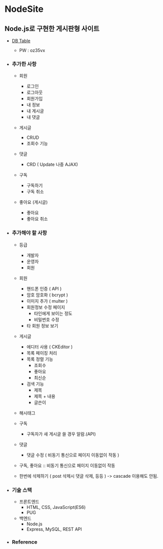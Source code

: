 # NodeSite
## Node.js로 구현한 게시판형 사이트
- [DB Table](https://aquerytool.com/aquerymain/index/?rurl=92fd13a3-cdd7-4beb-881e-4413e9aeda33)
    - PW : oz35vx 
- ### 추가한 사항
    - 회원
      - 로그인
      - 로그아웃
      - 회원가입
      - 내 정보
      - 내 게시글
      - 내 댓글

    - 게시글
      - CRUD
      - 조회수 기능

    - 댓글
      - CRD ( Update 나중  AJAX)

    - 구독
      - 구독하기
      - 구독 취소

    - 좋아요 (게시글)
      - 좋아요
      - 좋아요 취소

- ### 추가해야 할 사항
    - 등급
      - 개발자
      - 운영자
      - 회원

    - 회원
      - 핸드폰 인증 ( API )
      - 암호 암호화 ( bcrypt )
      - 이미지 추가 ( multer )
      - 회원정보 수정 페이지
        - 타인에게 보이는 정도
        - 비밀번호 수정
      - 타 회원 정보 보기

    - 게시글
      - 에디터 사용 ( CKEditor )
      - 목록 페이징 처리
      - 목록 정렬 기능
        - 조회수
        - 좋아요
        - 최신순
      - 검색 기능
        - 제목
        - 제목 + 내용
        - 글쓴이

    - 해시태그

    - 구독
      - 구독자가 새 게시글 쓸 경우 알람.(API)

    - 댓글
      - 댓글 수정 ( 비동기 통신으로 페이지 이동없이 작동 )

    - 구독, 좋아요 :: 비동기 통신으로 페이지 이동없이 작동

    - 한번에 삭제하기 ( post 삭제시 댓글 삭제, 등등 ) -> cascade 이용해도 안됨.

- ### 기술 스택
  - 프론트엔드
    - HTML, CSS, JavaScript(ES6)
    - PUG
  - 백엔드
    - Node.js
    - Express, MySQL, REST API




- ### Reference